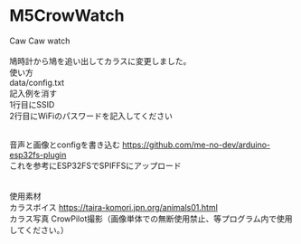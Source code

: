 # M5CrowWatch
Caw Caw watch<br />
<br />
鳩時計から鳩を追い出してカラスに変更しました。
<br />
使い方<br />
data/config.txt<br />
記入例を消す<br />
1行目にSSID<br />
2行目にWiFiのパスワードを記入してください<br />
<br />

音声と画像とconfigを書き込む https://github.com/me-no-dev/arduino-esp32fs-plugin<br />
これを参考にESP32FSでSPIFFSにアップロード<br />
<br />
<br />
使用素材<br />
カラスボイス https://taira-komori.jpn.org/animals01.html<br />
カラス写真 CrowPilot撮影（画像単体での無断使用禁止、等プログラム内で使用してください。）<br />